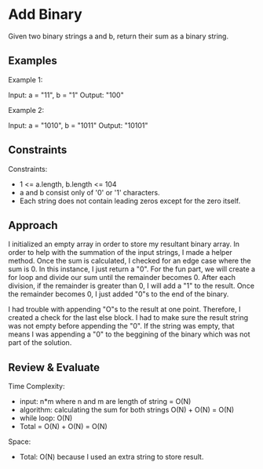 # Add Binary

Given two binary strings a and b, return their sum as a binary string.

## Examples

Example 1:

Input: a = "11", b = "1"
Output: "100"

Example 2:

Input: a = "1010", b = "1011"
Output: "10101"

## Constraints

Constraints:

- 1 <= a.length, b.length <= 104
- a and b consist only of '0' or '1' characters.
- Each string does not contain leading zeros except for the zero itself.

## Approach

I initialized an empty array in order to store my resultant binary array. In order to help with the summation of the input strings, I made a helper method. Once the sum is calculated, I checked for an edge case where the sum is 0. In this instance, I just return a "0". For the fun part, we will create a for loop and divide our sum until the remainder becomes 0. After each division, if the remainder is greater than 0, I will add a "1" to the result. Once the remainder becomes 0, I just added "0"s to the end of the binary.

I had trouble with appending "O"s to the result at one point. Therefore, I created a check for the last else block. I had to make sure the result string was not empty before appending the "0". If the string was empty, that means I was appending a "0" to the beggining of the binary which was not part of the solution.

## Review & Evaluate

Time Complexity:

- input: n\*m where n and m are length of string = O(N)
- algorithm: calculating the sum for both strings O(N) + O(N) = O(N)
- while loop: O(N)
- Total = O(N) + O(N) = O(N)

Space:

- Total: O(N) because I used an extra string to store result.
